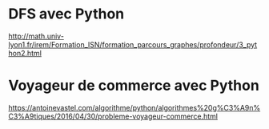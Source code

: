 # DFS avec Python
http://math.univ-lyon1.fr/irem/Formation_ISN/formation_parcours_graphes/profondeur/3_python2.html
# Voyageur de commerce avec Python
https://antoinevastel.com/algorithme/python/algorithmes%20g%C3%A9n%C3%A9tiques/2016/04/30/probleme-voyageur-commerce.html
